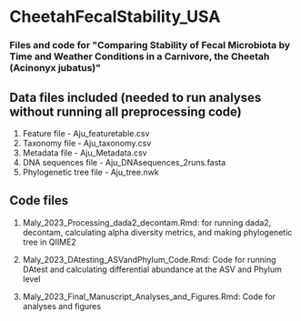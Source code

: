 # CheetahFecalStability_USA
### Files and code for "Comparing Stability of Fecal Microbiota by Time and Weather Conditions in a Carnivore, the Cheetah (Acinonyx jubatus)"

## Data files included (needed to run analyses without running all preprocessing code)
1. Feature file - Aju_featuretable.csv
2. Taxonomy file - Aju_taxonomy.csv
3. Metadata file - Aju_Metadata.csv
4. DNA sequences file - Aju_DNAsequences_2runs.fasta
5. Phylogenetic tree file - Aju_tree.nwk


## Code files

1) Maly_2023_Processing_dada2_decontam.Rmd: for running dada2, decontam, calculating alpha diversity metrics, and making phylogenetic tree in QIIME2

2) Maly_2023_DAtesting_ASVandPhylum_Code.Rmd: Code for running DAtest and calculating differential abundance at the ASV and Phylum level

3) Maly_2023_Final_Manuscript_Analyses_and_Figures.Rmd: Code for analyses and figures 
